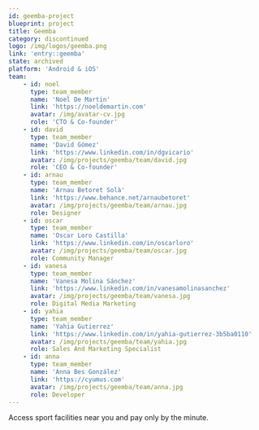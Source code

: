 ```yaml
---
id: geemba-project
blueprint: project
title: Geemba
category: discontinued
logo: /img/logos/geemba.png
link: 'entry::geemba'
state: archived
platform: 'Android & iOS'
team:
    - id: noel
      type: team_member
      name: 'Noel De Martin'
      link: 'https://noeldemartin.com'
      avatar: /img/avatar-cv.jpg
      role: 'CTO & Co-founder'
    - id: david
      type: team_member
      name: 'David Gómez'
      link: 'https://www.linkedin.com/in/dgvicario'
      avatar: /img/projects/geemba/team/david.jpg
      role: 'CEO & Co-founder'
    - id: arnau
      type: team_member
      name: 'Arnau Betoret Solà'
      link: 'https://www.behance.net/arnaubetoret'
      avatar: /img/projects/geemba/team/arnau.jpg
      role: Designer
    - id: oscar
      type: team_member
      name: 'Oscar Loro Castilla'
      link: 'https://www.linkedin.com/in/oscarloro'
      avatar: /img/projects/geemba/team/oscar.jpg
      role: Community Manager
    - id: vanesa
      type: team_member
      name: 'Vanesa Molina Sánchez'
      link: 'https://www.linkedin.com/in/vanesamolinasanchez'
      avatar: /img/projects/geemba/team/vanesa.jpg
      role: Digital Media Marketing
    - id: yahia
      type: team_member
      name: 'Yahia Gutierrez'
      link: 'https://www.linkedin.com/in/yahia-gutierrez-3b5ba0110'
      avatar: /img/projects/geemba/team/yahia.jpg
      role: Sales And Marketing Specialist
    - id: anna
      type: team_member
      name: 'Anna Bes González'
      link: 'https://cyumus.com'
      avatar: /img/projects/geemba/team/anna.jpg
      role: Developer
---
```


Access sport facilities near you and pay only by the minute.
